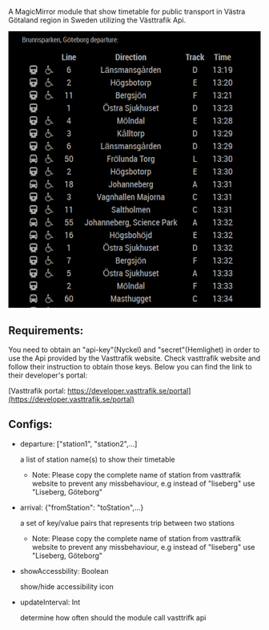 A MagicMirror module that show timetable for public transport in Västra Götaland region in Sweden utilizing the Västtrafik Api.

![alt text][logo]


## Requirements:
You need to obtain an "api-key"(Nyckel) and "secret"(Hemlighet) in order to use the Api provided by the Vasttrafik website. Check vasttrafik website and follow their instruction to obtain those keys. Below you can find the link to their developer's portal: 

[Vasttrafik portal: https://developer.vasttrafik.se/portal](https://developer.vasttrafik.se/portal)


## Configs:
* departure: ["station1", "station2",...]

    a list of station name(s) to show their timetable
    - Note: Please copy the complete name of station from vasttrafik website to prevent any missbehaviour, e.g instead of "liseberg" use "Liseberg, Göteborg"

* arrival: {"fromStation": "toStation",...}
    
    a set of key/value pairs that represents trip between two stations
    - Note: Please copy the complete name of station from vasttrafik website to prevent any missbehaviour, e.g instead of "liseberg" use "Liseberg, Göteborg"

* showAccessbility: Boolean 

    show/hide accessibility icon
* updateInterval: Int

    determine how often should the module call vasttrifk api


[logo]: https://github.com/massih/vasttrafik-module/blob/master/screenshots/screenshot.PNG "Screenshot"